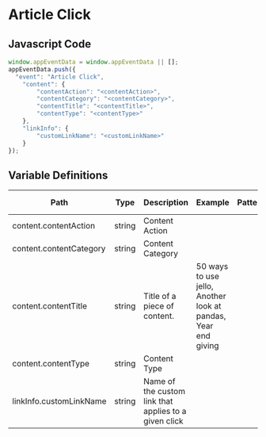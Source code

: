 # Article Click

### 

## Javascript Code
```js
window.appEventData = window.appEventData || [];
appEventData.push({
  "event": "Article Click",
    "content": {
        "contentAction": "<contentAction>",
        "contentCategory": "<contentCategory>",
        "contentTitle": "<contentTitle>",
        "contentType": "<contentType>"
    },
    "linkInfo": {
        "customLinkName": "<customLinkName>"
    }
});
```

## Variable Definitions

|Path|Type|Description|Example|Pattern|Min Length|Max Length|Minimum|Maximum|Multiple Of|
| --- | --- | --- | --- | --- | --- | --- | --- | --- | --- |
|content.contentAction|string|Content Action||||||||
|content.contentCategory|string|Content Category||||||||
|content.contentTitle|string|Title of a piece of content. |50 ways to use jello, Another look at pandas, Year end giving|||||||
|content.contentType|string|Content Type||||||||
|linkInfo.customLinkName|string|Name of the custom link that applies to a given click||||||||




